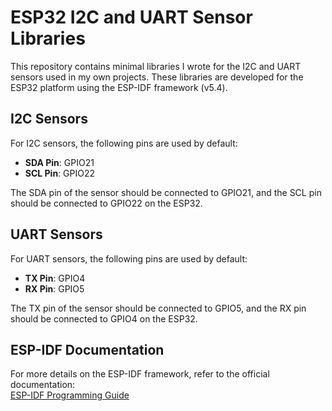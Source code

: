 # ESP32 I2C and UART Sensor Libraries

This repository contains minimal libraries I wrote for the I2C and UART sensors used in my own projects. These libraries are developed for the ESP32 platform using the ESP-IDF framework (v5.4).

## I2C Sensors

For I2C sensors, the following pins are used by default:

- **SDA Pin**: GPIO21
- **SCL Pin**: GPIO22

The SDA pin of the sensor should be connected to GPIO21, and the SCL pin should be connected to GPIO22 on the ESP32.

## UART Sensors

For UART sensors, the following pins are used by default:

- **TX Pin**: GPIO4
- **RX Pin**: GPIO5

The TX pin of the sensor should be connected to GPIO5, and the RX pin should be connected to GPIO4 on the ESP32.

## ESP-IDF Documentation

For more details on the ESP-IDF framework, refer to the official documentation:  
[ESP-IDF Programming Guide](https://docs.espressif.com/projects/esp-idf/en/latest/)